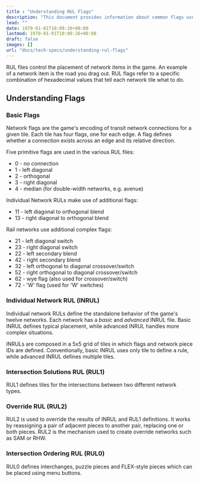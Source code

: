 ```yaml
---
title : "Understanding RUL Flags"
description: "This document provides information about common flags used in the game by the NAM to create a variety of FLEX and other puzzle pieces."
lead: ""
date: 1970-01-01T10:09:26+00:00
lastmod: 1970-01-01T10:09:26+00:00
draft: false
images: []
url: "docs/tech-specs/understanding-rul-flags"
---
```


RUL files control the placement of network items in the game. An example of a network item is the road you drag out. RUL flags refer to a specific combination of hexadecimal values that tell each network tile what to do.

## Understanding Flags

### Basic Flags

Network flags are the game's encoding of transit network connections for a given tile.  Each tile has four flags, one for each edge.  A flag defines whether a connection exists across an edge and its relative direction.

Five primitive flags are used in the various RUL files:

- 0 - no connection
- 1 - left diagonal
- 2 - orthogonal
- 3 - right diagonal
- 4 - median (for double-width networks, e.g. avenue)

Individual Network RULs make use of additional flags:

- 11 - left diagonal to orthogonal blend
- 13 - right diagonal to orthogonal blend

Rail networks use additional complex flags:

- 21 - left diagonal switch
- 23 - right diagonal switch
- 22 - left secondary blend
- 42 - right secondary blend
- 32 - left orthogonal to diagonal crossover/switch
- 52 - right orthogonal to diagonal crossover/switch
- 62 - wye flag (also used for crossover/switch)
- 72 - 'W' flag (used for 'W' switches)

### Individual Network RUL (INRUL)

Individual network RULs define the standalone behavior of the game's twelve networks.  Each network has a <em>basic</em> and <em>advanced</em> INRUL file.  Basic INRUL defines typical placement, while advanced INRUL handles more complex situations.

INRULs are composed in a 5x5 grid of tiles in which flags and network piece IDs are defined.  Conventionally, basic INRUL uses only tile to define a rule, while advanced INRUL defines multiple tiles.

### Intersection Solutions RUL (RUL1)

RUL1 defines tiles for the intersections between two different network types.  

### Override RUL (RUL2)

RUL2 is used to override the results of INRUL and RUL1 definitions.  It works by reassigning a pair of adjacent pieces to another pair, replacing one or both pieces.  RUL2 is the mechanism used to create override networks such as SAM or RHW.

### Intersection Ordering RUL (RUL0)

RUL0 defines interchanges, puzzle pieces and FLEX-style pieces which can be placed using menu buttons.
